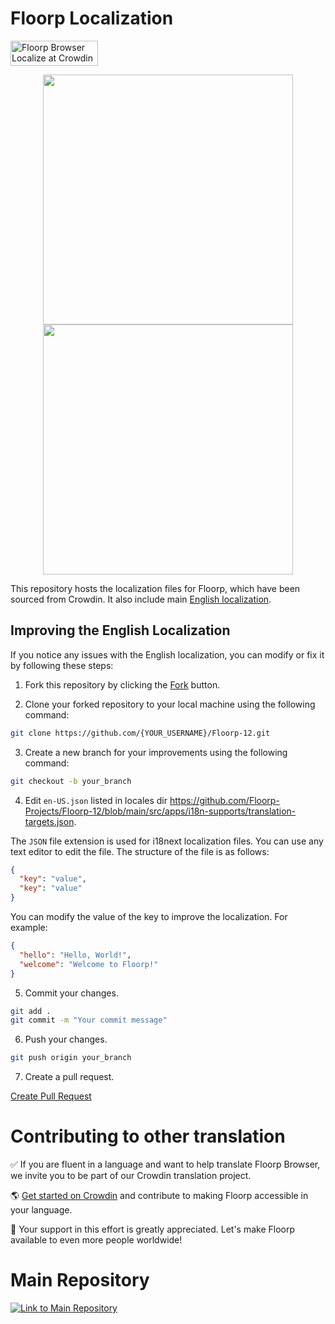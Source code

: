 # Floorp Localization

<a href="https://crowdin.com/project/floorp-browser" rel="nofollow">
  <img style="width:140;height:40px" src="https://badges.crowdin.net/badge/light/crowdin-on-dark.png#gh-dark-mode-only" alt="Floorp Browser Localize at Crowdin" />
</a>

<p align="center">
<img src="assets/Floorp_Logo_f10n_Light.svg#gh-light-mode-only" width="400px"></img>
<img src="assets/Floorp_Logo_f10n_Dark.svg#gh-dark-mode-only" width="400px"></img>
</p>

This repository hosts the localization files for Floorp, which have been sourced from Crowdin. It also include main [English localization](https://github.com/Floorp-Projects/Unified-l10n-central/blob/main/en-US/floorp.ftl).

## Improving the English Localization

If you notice any issues with the English localization, you can modify or fix it by following these steps:

1. Fork this repository by clicking the [Fork](https://github.com/Floorp-Projects/Floorp-12/fork) button.

2. Clone your forked repository to your local machine using the following command:

```bash
git clone https://github.com/{YOUR_USERNAME}/Floorp-12.git
```

3. Create a new branch for your improvements using the following command:

```bash
git checkout -b your_branch
```

4. Edit `en-US.json` listed in locales dir https://github.com/Floorp-Projects/Floorp-12/blob/main/src/apps/i18n-supports/translation-targets.json.

The `JSON` file extension is used for i18next localization files. You can use any text editor to edit the file. The structure of the file is as follows:

```json
{
  "key": "value",
  "key": "value"
}
```

You can modify the value of the key to improve the localization. For example:

```json
{
  "hello": "Hello, World!",
  "welcome": "Welcome to Floorp!"
}
```

5. Commit your changes.

```bash
git add .
git commit -m "Your commit message"
```

6. Push your changes.

```bash
git push origin your_branch
```

7. Create a pull request.

[Create Pull Request](https://github.com/Floorp-Projects/Unified-l10n-central/compare)

# Contributing to other translation

✅ If you are fluent in a language and want to help translate Floorp Browser, we invite you to be part of our Crowdin translation project.

🌎 [Get started on Crowdin](https://crowdin.com/project/floorp-browser) and contribute to making Floorp accessible in your language.

🙏 Your support in this effort is greatly appreciated. Let's make Floorp available to even more people worldwide!

# Main Repository

[![Link to Main Repository](assets/Link2MainRepo.svg)](https://github.com/Floorp-Projects/Floorp)
